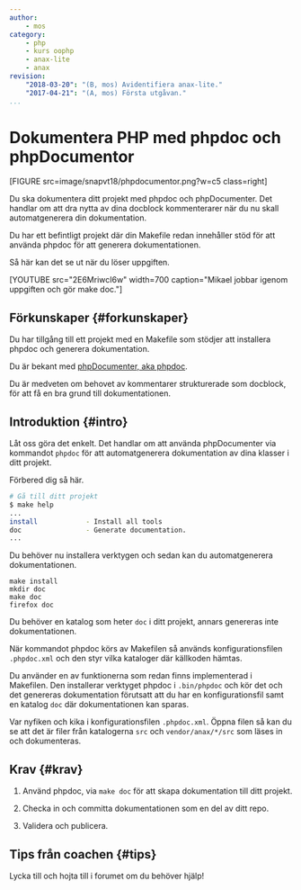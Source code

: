 ```yaml
---
author:
    - mos
category:
    - php
    - kurs oophp
    - anax-lite
    - anax
revision:
    "2018-03-20": "(B, mos) Avidentifiera anax-lite."
    "2017-04-21": "(A, mos) Första utgåvan."
...
```

Dokumentera PHP med phpdoc och phpDocumentor
==================================

[FIGURE src=image/snapvt18/phpdocumentor.png?w=c5 class=right]

Du ska dokumentera ditt projekt med phpdoc och phpDocumenter. Det handlar om att dra nytta av dina docblock kommenterarer när du nu skall automatgenerera din dokumentation.

Du har ett befintligt projekt där din Makefile redan innehåller stöd för att använda phpdoc för att generera dokumentationen.

<!--more-->

Så här kan det se ut när du löser uppgiften.

[YOUTUBE src="2E6MriwcI6w" width=700 caption="Mikael jobbar igenom uppgiften och gör make doc."]



Förkunskaper {#forkunskaper}
-----------------------

Du har tillgång till ett projekt med en Makefile som stödjer att installera phpdoc och generera dokumentation.

Du är bekant med [phpDocumenter, aka phpdoc](https://www.phpdoc.org/).

Du är medveten om behovet av kommentarer strukturerade som docblock, för att få en bra grund till dokumentationen.



Introduktion {#intro}
-----------------------

Låt oss göra det enkelt. Det handlar om att använda phpDocumenter via kommandot `phpdoc` för att automatgenerera dokumentation av dina klasser i ditt projekt.

Förbered dig så här.

```bash
# Gå till ditt projekt
$ make help
...
install            - Install all tools
doc                - Generate documentation.
...
```

Du behöver nu installera verktygen och sedan kan du automatgenerera dokumentationen.

```text
make install
mkdir doc
make doc
firefox doc
```

Du behöver en katalog som heter `doc` i ditt projekt, annars genereras inte dokumentationen.

När kommandot phpdoc körs av Makefilen så används konfigurationsfilen `.phpdoc.xml` och den styr vilka kataloger där källkoden hämtas.

<!--
Om du saknar en konfigurationsfil så kan du låna en från Anax moduler.

```text
cp vendor/anax/request/.phpdoc.xml .
```
-->

Du använder en av funktionerna som redan finns implementerad i Makefilen. Den installerar verktyget phpdoc i `.bin/phpdoc` och kör det och det genereras dokumentation förutsatt att du har en konfigurationsfil samt en katalog `doc` där dokumentationen kan sparas.

Var nyfiken och kika i konfigurationsfilen `.phpdoc.xml`. Öppna filen så kan du se att det är filer från katalogerna `src` och `vendor/anax/*/src` som läses in och dokumenteras.



Krav {#krav}
-----------------------

1. Använd phpdoc, via `make doc` för att skapa dokumentation till ditt projekt.

1. Checka in och committa dokumentationen som en del av ditt repo.

1. Validera och publicera.



Tips från coachen {#tips}
-----------------------

Lycka till och hojta till i forumet om du behöver hjälp!
